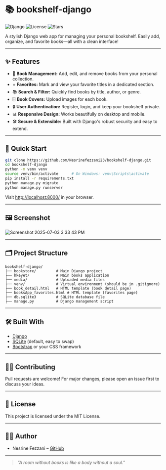 # 📚 bookshelf-django

![Django](https://img.shields.io/badge/Django-5.x-green.svg)
![License](https://img.shields.io/badge/license-MIT-blue.svg)
![Stars](https://img.shields.io/github/stars/Nesrinefezzani23/bookshelf-django?style=social)

A stylish Django web app for managing your personal bookshelf. Easily add, organize, and favorite books—all with a clean interface!

---

## ✨ Features

- 📝 **Book Management:** Add, edit, and remove books from your personal collection.
- ⭐ **Favorites:** Mark and view your favorite titles in a dedicated section.
- 📚 **Search & Filter:** Quickly find books by title, author, or genre.
- 🗄️ **Book Covers:** Upload images for each book.
- 🔒 **User Authentication:** Register, login, and keep your bookshelf private.
- 📊 **Responsive Design:** Works beautifully on desktop and mobile.
- 🛠️ **Secure & Extensible:** Built with Django's robust security and easy to extend.

---

## 🚀 Quick Start

```bash
git clone https://github.com/Nesrinefezzani23/bookshelf-django.git
cd bookshelf-django
python -m venv venv
source venv/bin/activate      # On Windows: venv\Scripts\activate
pip install -r requirements.txt
python manage.py migrate
python manage.py runserver
```

Visit [http://localhost:8000/](http://localhost:8000/) in your browser.

---

## 🖼️ Screenshot

![Screenshot 2025-07-03 3 33 43 PM](https://github.com/user-attachments/assets/512b1c14-3c85-45b4-8135-ecb7b90f1714)

---

## 🗂️ Project Structure

```text
bookshelf-django/
├── bookstore/         # Main Django project
├── hkeyet/            # Main books application
├── media/             # Uploaded media files
├── venv/              # Virtual environment (should be in .gitignore)
├── book_detail.html   # HTML template (book detail page)
├── booksApp_favorites.html # HTML template (favorites page)
├── db.sqlite3         # SQLite database file
├── manage.py          # Django management script
```
---

## 🛠️ Built With

- [Django](https://www.djangoproject.com/)
- [SQLite](https://www.sqlite.org/index.html) (default, easy to swap)
- [Bootstrap](https://getbootstrap.com/) or your CSS framework

---

## 🙋‍♀️ Contributing

Pull requests are welcome! For major changes, please open an issue first to discuss your ideas.

---

## 📃 License

This project is licensed under the MIT License.

---

## 👩‍💻 Author

- Nesrine Fezzani – [GitHub](https://github.com/Nesrinefezzani23)

---

> _“A room without books is like a body without a soul.”_
